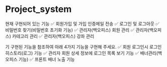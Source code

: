# Project_system

현재 구현되어 있는 기능
✅ 회원가입 및 가입 인증메일 전송
✅ 로그인 및 로그아웃
✅ 비밀번호 찾기(비밀번호 초기화 기능)
✅ 관리자(백오피스) 회원 관리
✅ 관리자(백오피스) 카테고리 관리
✅ 관리자(백오피스) 강좌 관리

기 구현된 기능을 참조하여 아래 4가지 기능을 구현해 주세요.
✅ 회원 로그인시 로그인 히스토리(로그) 기능
✅ 관리자 회원 상세 정보에 로그인 목록 보기 기능
✅ 배너관리(백오피스 기능)
✅ 프론트 배너 노출 기능

